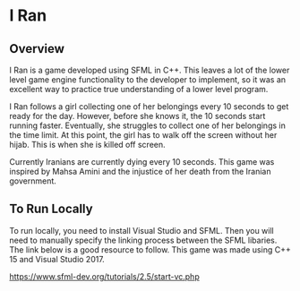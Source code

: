 # I Ran

## Overview
I Ran is a game developed using SFML in C++. This leaves a lot of the lower level game engine functionality to the developer to implement, so it was an excellent way to practice true understanding of a lower level program.

I Ran follows a girl collecting one of her belongings every 10 seconds to get ready for the day. However, before she knows it, the 10 seconds start running faster. Eventually, she struggles to collect one of her belongings in the time limit. At this point, the girl has to walk off the screen without her hijab. This is when she is killed off screen. 

Currently Iranians are currently dying every 10 seconds. This game was inspired by Mahsa Amini and the injustice of her death from the Iranian government.

## To Run Locally
To run locally, you need to install Visual Studio and SFML. Then you will need to manually specify the linking process between the SFML libaries. The link below is a good resource to follow. This game was made using C++ 15 and Visual Studio 2017.

https://www.sfml-dev.org/tutorials/2.5/start-vc.php
